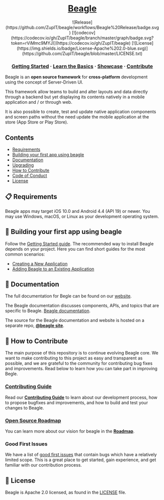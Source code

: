 <h1 align="center">
  <a href="https://usebeagle.io/">
    Beagle
  </a>
</h1>


<p align="center">
![Release](https://github.com/ZupIT/beagle/workflows/Beagle%20Release/badge.svg)
[![codecov](https://codecov.io/gh/ZupIT/beagle/branch/master/graph/badge.svg?token=rViMmc9MYJ)](https://codecov.io/gh/ZupIT/beagle)
[![License](https://img.shields.io/badge/License-Apache%202.0-blue.svg)](https://github.com/ZupIT/beagle/blob/master/LICENSE.txt)
</p>

<h3 align="center">
  <a href="https://docs.usebeagle.io/primeiros-passos/instalando-beagle">Getting Started</a>
  <span> · </span>
  <a href="https://docs.usebeagle.io/primeiros-passos/usando-beagle">Learn the Basics</a>
  <span> · </span>
  <a href="https://docs.usebeagle.io/primeiros-passos/user-cases">Showcase</a>
  <span> · </span>
  <a href="https://github.com/ZupIT/beagle/blob/master/CONTRIBUTING.md">Contribute</a>
</h3>

Beagle is an **open source framework** for **cross-platform** development using the concept of Server-Driven UI.

This framework allow teams to build and alter layouts and data directly through a backend but yet displaying its contents natively in a mobile application and / or through web.

It is also possible to create, test and update native application components and screen paths without the need update the mobile application at the store (App Store or Play Store).

## Contents

- [Requirements](#-requirements)
- [Building your first app using beagle](#-building-your-first-app-using-beagle)
- [Documentation](#-documentation)
- [Upgrading](#-upgrading)
- [How to Contribute](#-how-to-contribute)
- [Code of Conduct](#code-of-conduct)
- [License](#-license)

## 📋 Requirements

Beagle apps may target iOS 10.0 and Android 4.4 (API 19) or newer. You may use Windows, macOS, or Linux as your development operating system.

## 🎉 Building your first app using beagle

Follow the [Getting Started guide](https://docs.usebeagle.io/primeiros-passos/instalando-beagle). The recommended way to install Beagle depends on your project. Here you can find short guides for the most common scenarios:

- [Creating a New Application][new-app]
- [Adding Beagle to an Existing Application][existing]

[new-app]: hhttps://docs.usebeagle.io/primeiros-passos/usando-beagle
[existing]: https://docs.usebeagle.io/primeiros-passos/usando-beagle

## 📖 Documentation

The full documentation for Begle can be found on our [website][docs].

The Beagle documentation discusses components, APIs, and topics that are specific to Beagle. [Beagle documentation][b-docs].

The source for the Beagle documentation and website is hosted on a separate repo, [**@beagle site**][repo-website].

[docs]: https://docs.usebeagle.io/
[b-docs]: https://docs.usebeagle.io/primeiros-passos/instalando-beagle
[repo-website]: https://usebeagle.io/


## 👏 How to Contribute

The main purpose of this repository is to continue evolving Beagle core. We want to make contributing to this project as easy and transparent as possible, and we are grateful to the community for contributing bug fixes and improvements. Read below to learn how you can take part in improving Begle.

### [Contributing Guide][contribute]

Read our [**Contributing Guide**][contribute] to learn about our development process, how to propose bugfixes and improvements, and how to build and test your changes to Beagle.

[contribute]: https://github.com/ZupIT/beagle/blob/master/CONTRIBUTING.md

### [Open Source Roadmap][roadmap]

You can learn more about our vision for beagle in the [**Roadmap**][roadmap].

[roadmap]: https://github.com/ZupIT/beagle/milestones

### Good First Issues

We have a list of [good first issues][gfi] that contain bugs which have a relatively limited scope. This is a great place to get started, gain experience, and get familiar with our contribution process.

[gfi]: https://github.com/ZupIT/beagle/issues?q=is%3Aissue+is%3Aopen+label%3A%22good+first+issue%22

## 📄 License

Beagle is Apache 2.0 licensed, as found in the [LICENSE][l] file.

[l]: https://github.com/ZupIT/beagle/blob/master/LICENSE.txt
